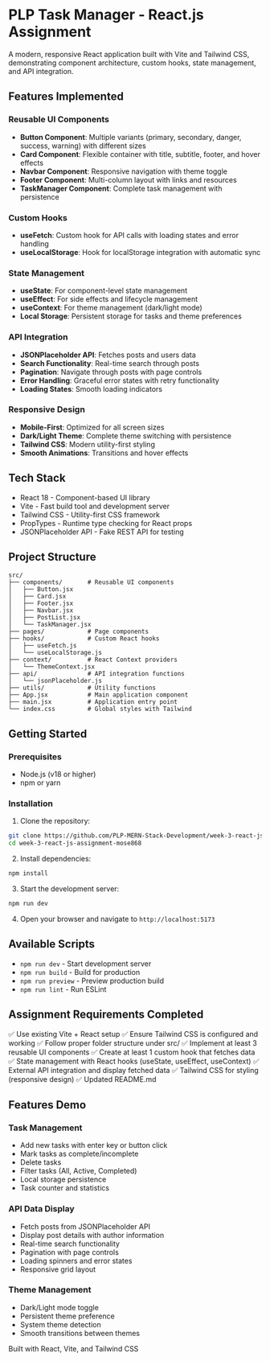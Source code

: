 # PLP Task Manager - React.js Assignment

A modern, responsive React application built with Vite and Tailwind CSS, demonstrating component architecture, custom hooks, state management, and API integration.

## Features Implemented

### Reusable UI Components
- **Button Component**: Multiple variants (primary, secondary, danger, success, warning) with different sizes
- **Card Component**: Flexible container with title, subtitle, footer, and hover effects  
- **Navbar Component**: Responsive navigation with theme toggle
- **Footer Component**: Multi-column layout with links and resources
- **TaskManager Component**: Complete task management with persistence

### Custom Hooks
- **useFetch**: Custom hook for API calls with loading states and error handling
- **useLocalStorage**: Hook for localStorage integration with automatic sync

### State Management
- **useState**: For component-level state management
- **useEffect**: For side effects and lifecycle management
- **useContext**: For theme management (dark/light mode)
- **Local Storage**: Persistent storage for tasks and theme preferences

### API Integration
- **JSONPlaceholder API**: Fetches posts and users data
- **Search Functionality**: Real-time search through posts
- **Pagination**: Navigate through posts with page controls
- **Error Handling**: Graceful error states with retry functionality
- **Loading States**: Smooth loading indicators

### Responsive Design
- **Mobile-First**: Optimized for all screen sizes
- **Dark/Light Theme**: Complete theme switching with persistence
- **Tailwind CSS**: Modern utility-first styling
- **Smooth Animations**: Transitions and hover effects

## Tech Stack

- React 18 - Component-based UI library
- Vite - Fast build tool and development server
- Tailwind CSS - Utility-first CSS framework
- PropTypes - Runtime type checking for React props
- JSONPlaceholder API - Fake REST API for testing

## Project Structure

```
src/
├── components/       # Reusable UI components
│   ├── Button.jsx
│   ├── Card.jsx
│   ├── Footer.jsx
│   ├── Navbar.jsx
│   ├── PostList.jsx
│   └── TaskManager.jsx
├── pages/            # Page components
├── hooks/            # Custom React hooks
│   ├── useFetch.js
│   └── useLocalStorage.js
├── context/          # React Context providers
│   └── ThemeContext.jsx
├── api/              # API integration functions
│   └── jsonPlaceholder.js
├── utils/            # Utility functions
├── App.jsx           # Main application component
├── main.jsx          # Application entry point
└── index.css         # Global styles with Tailwind
```

## Getting Started

### Prerequisites
- Node.js (v18 or higher)
- npm or yarn

### Installation

1. Clone the repository:
```bash
git clone https://github.com/PLP-MERN-Stack-Development/week-3-react-js-assignment-mose868.git
cd week-3-react-js-assignment-mose868
```

2. Install dependencies:
```bash
npm install
```

3. Start the development server:
```bash
npm run dev
```

4. Open your browser and navigate to `http://localhost:5173`

## Available Scripts

- `npm run dev` - Start development server
- `npm run build` - Build for production
- `npm run preview` - Preview production build
- `npm run lint` - Run ESLint

## Assignment Requirements Completed

✅ Use existing Vite + React setup
✅ Ensure Tailwind CSS is configured and working
✅ Follow proper folder structure under src/
✅ Implement at least 3 reusable UI components
✅ Create at least 1 custom hook that fetches data
✅ State management with React hooks (useState, useEffect, useContext)
✅ External API integration and display fetched data
✅ Tailwind CSS for styling (responsive design)
✅ Updated README.md

## Features Demo

### Task Management
- Add new tasks with enter key or button click
- Mark tasks as complete/incomplete
- Delete tasks
- Filter tasks (All, Active, Completed)
- Local storage persistence
- Task counter and statistics

### API Data Display
- Fetch posts from JSONPlaceholder API
- Display post details with author information
- Real-time search functionality
- Pagination with page controls
- Loading spinners and error states
- Responsive grid layout

### Theme Management
- Dark/Light mode toggle
- Persistent theme preference
- System theme detection
- Smooth transitions between themes

Built with React, Vite, and Tailwind CSS 
